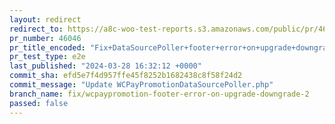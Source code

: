 ```yaml
---
layout: redirect
redirect_to: https://a8c-woo-test-reports.s3.amazonaws.com/public/pr/46046/e2e/index.html
pr_number: 46046
pr_title_encoded: "Fix+DataSourcePoller+footer+error+on+upgrade+downgrade"
pr_test_type: e2e
last_published: "2024-03-28 16:32:12 +0000"
commit_sha: efd5e7f4d957ffe45f8252b1682438c8f58f24d2
commit_message: "Update WCPayPromotionDataSourcePoller.php"
branch_name: fix/wcpaypromotion-footer-error-on-upgrade-downgrade-2
passed: false
---
```

